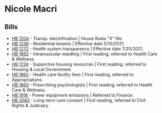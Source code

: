 # Nicole Macri
## Bills
* [HB 1204](/bill/2021-22/hb/1204/) - Transp. electrification | House Rules "X" file.
* [HB 1236](/bill/2021-22/hb/1236/) - Residential tenants | Effective date 5/10/2021.
* [HB 1272](/bill/2021-22/hb/1272/) - Health system transparency | Effective date 7/25/2021.
* [HB 1662](/bill/2021-22/hb/1662/) - Intramuscular needling | First reading, referred to Health Care & Wellness.
* [HB 1724](/bill/2021-22/hb/1724/) - Supportive housing resources | First reading, referred to Housing & Local Government.
* [HB 1862](/bill/2021-22/hb/1862/) - Health care facility fees | First reading, referred to Appropriations.
* [HB 1863](/bill/2021-22/hb/1863/) - Prescribing psychologists | First reading, referred to Health Care & Wellness.
* [HB 1918](/bill/2021-22/hb/1918/) - Power equipment emissions | Referred to Finance.
* [HB 2083](/bill/2021-22/hb/2083/) - Long-term care consent | First reading, referred to Civil Rights & Judiciary.
